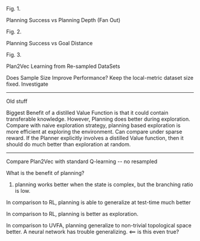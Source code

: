 Fig. 1. 

Planning Success vs Planning Depth (Fan Out)

Fig. 2.

Planning Success vs Goal Distance

Fig. 3.

Plan2Vec Learning from Re-sampled DataSets

Does Sample Size Improve Performance? Keep the local-metric dataset size fixed.
Investigate


---
Old stuff

Biggest Benefit of a distilled Value Function is that it could contain transferable knowledge. However, Planning does better during exploration. Compare with naive exploration strategy, planning based exploration is more efficient at exploring the environment. Can compare under sparse reward. If the Planner explicitly involves a distilled Value function, then it should do much better than exploration at random.

----

Compare Plan2Vec with standard Q-learning -- no resampled

What is the benefit of planning?

1. planning works better when the state is complex, but the branching
   ratio is low. 

In comparison to RL, planning is able to generalize at test-time much better

In comparison to RL, planning is better as exploration.

In comparison to UVFA, planning generalize to non-trivial topological space better.
A neural network has trouble generalizing. <== is this even true?
